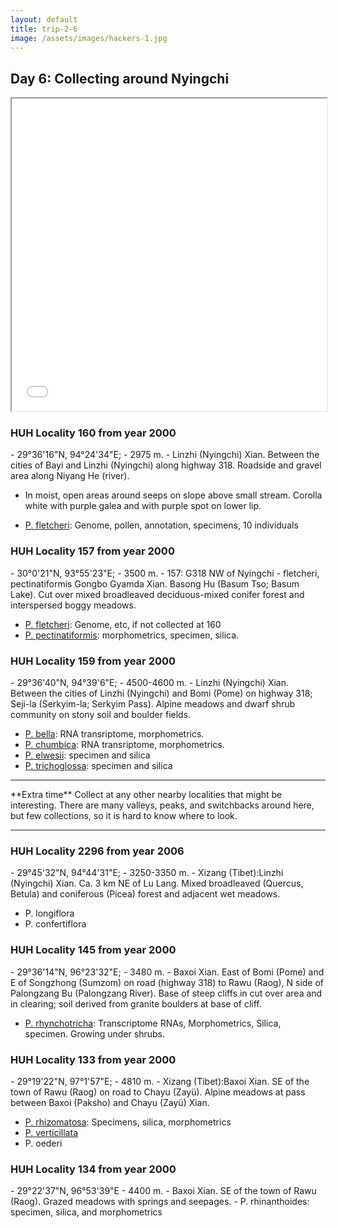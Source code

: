 ```yaml
---
layout: default
title: trip-2-6
image: /assets/images/hackers-1.jpg
---
```



## Day 6: Collecting around Nyingchi


<iframe src="../assets/maps/trip-2-6.html" height='500px' width="100%" title="Iframe Example"></iframe> 


<h3 class="mt-5"> HUH Locality 160 from year 2000</h3>
- 29°36'16"N, 94°24'34"E; 
- 2975 m.
- Linzhi (Nyingchi) Xian. Between the cities of Bayi and Linzhi (Nyingchi) along highway 318. Roadside and gravel area along Niyang He (river). 

- In moist, open areas around seeps on slope above small stream. Corolla white with purple galea and with purple spot on lower lip. 

- [P. fletcheri](http://rheum.huh.harvard.edu/zimage/std/boufford00476.jpg): Genome, pollen, annotation, specimens, 10 individuals



<h3 class="mt-5"> HUH Locality 157 from year 2000</h3>
- 30°0'21"N, 93°55'23"E; 
- 3500 m.
- 157: G318 NW of Nyingchi - fletcheri, pectinatiformis
Gongbo Gyamda Xian. Basong Hu (Basum Tso; Basum Lake). Cut over mixed broadleaved deciduous-mixed conifer forest and interspersed boggy meadows. 

- [P. fletcheri](http://rheum.huh.harvard.edu/zimage/std/rree00017.jpg): Genome, etc, if not collected at 160
- [P. pectinatiformis](http://rheum.huh.harvard.edu/zimage/std/rree00016.jpg): morphometrics, specimen, silica.




<h3 class="mt-5"> HUH Locality 159 from year 2000</h3>
- 29°36'40"N, 94°39'6"E; 
- 4500-4600 m. 
- Linzhi (Nyingchi) Xian. Between the cities of Linzhi (Nyingchi) and Bomi (Pome) on highway 318; Seji-la (Serkyim-la; Serkyim Pass). Alpine meadows and dwarf shrub community on stony soil and boulder fields. 


- [P. bella](http://rheum.huh.harvard.edu/zimage/std/rree00683.jpg): RNA transriptome, morphometrics.
- [P. chumbica](http://rheum.huh.harvard.edu/zimage/std/rree00682.jpg): RNA transriptome, morphometrics.
- [P. elwesii](http://rheum.huh.harvard.edu/zimage/std/rree00022.jpg): specimen and silica
- [P. trichoglossa](http://rheum.huh.harvard.edu/zimage/std/rree00681.jpg): specimen and silica


<hr>
**Extra time**
Collect at any other nearby localities that might be interesting. There
are many valleys, peaks, and switchbacks around here, but few collections,
so it is hard to know where to look. 
<hr>





<!-- <h3 class="mt-5"> HUH Locality 124 from year 2000</h3>
- TOO DISTANT, towards chamdo...
- 30°41'2"N, 97°15'43"E
- 3950 m. 
- Baxoi Xian. Between Bangda and Changdu (Qamdo) along highway 214. Ravine on steep slope with small stream flowing through center; Picea forest on slope and mostly cleared area in center of ravine. 

- P. rhinanthoides
- P. axillaris (transcriptome RNAs)
- P. anthemifolia -->













<h3 class="mt-5"> HUH Locality 2296 from year 2006</h3>
- 29°45'32"N, 94°44'31"E; 
- 3250-3350 m.
- Xizang (Tibet):Linzhi (Nyingchi) Xian. Ca. 3 km NE of Lu Lang. Mixed broadleaved (Quercus, Betula) and coniferous (Picea) forest and adjacent wet meadows. 

- P. longiflora
- P. confertiflora



<h3 class="mt-5"> HUH Locality 145 from year 2000</h3>
- 29°36'14"N, 96°23'32"E; 
- 3480 m. 
- Baxoi Xian. East of Bomi (Pome) and E of Songzhong (Sumzom) on road (highway 318) to Rawu (Raog), N side of Palongzang Bu (Palongzang River). Base of steep cliffs in cut over area and in clearing; soil derived from granite boulders at base of cliff. 

- [P. rhynchotricha](http://rheum.huh.harvard.edu/zimage/std/rree00689.jpg): Transcriptome RNAs, Morphometrics, Silica, specimen. Growing under shrubs.





<h3 class="mt-5"> HUH Locality 133 from year 2000</h3>
- 29°19'22"N, 97°1'57"E; 
- 4810 m. 
- Xizang (Tibet):Baxoi Xian. SE of the town of Rawu (Raog) on road to Chayu (Zayü). Alpine meadows at pass between Baxoi (Paksho) and Chayu (Zayü) Xian. 

- [P. rhizomatosa](http://rheum.huh.harvard.edu/zimage/std/rree00666.jpg): Specimens, silica, morphometrics
- [P. verticillata](http://rheum.huh.harvard.edu/zimage/std/rree00665.jpg)
- P. oederi




<h3 class="mt-5"> HUH Locality 134 from year 2000</h3>
- 29°22'37"N, 96°53'39"E
- 4400 m. 
- Baxoi Xian. SE of the town of Rawu (Raog). Grazed meadows with springs and seepages. 
- P. rhinanthoides: specimen, silica, and morphometrics


